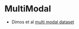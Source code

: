 # MultiModal


* Dimos et al [multi modal dataset](http://www.diva-portal.org/smash/get/diva2:1217277/FULLTEXT01.pdf)



